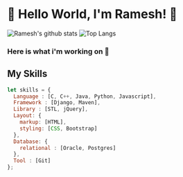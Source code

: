 # 👋 Hello World, I'm Ramesh! 🙏
![Ramesh's github stats](https://github-readme-stats.vercel.app/api?username=ramesh-11&show_icons=true&theme=radical&count_private=true)
![Top Langs](https://github-readme-stats.vercel.app/api/top-langs/?username=ramesh-11&langs_count=6&layout=compact)
### Here is what i'm working on 🙂
## My Skills 
```js
let skills = {
  Language : [C, C++, Java, Python, Javascript],
  Framework : [Django, Maven],
  Library : [STL, jQuery],
  Layout: {
    markup: [HTML],
    styling: [CSS, Bootstrap]
  },
  Database: {
    relational : [Oracle, Postgres]
  },
  Tool : [Git]
};
```




<!--
**ramesh-11/ramesh-11** is a ✨ _special_ ✨ repository because its `README.md` (this file) appears on your GitHub profile.

Here are some ideas to get you started:

- 🔭 I’m currently working on ...
- 🌱 I’m currently learning ...
- 👯 I’m looking to collaborate on ...
- 🤔 I’m looking for help with ...
- 💬 Ask me about ...
- 📫 How to reach me: ...
- 😄 Pronouns: ...
- ⚡ Fun fact: ...
-->
